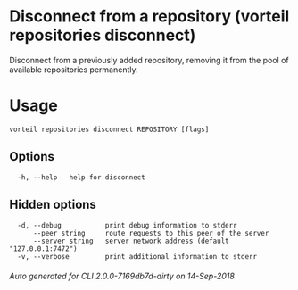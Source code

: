 # Disconnect from a repository (vorteil repositories disconnect)

Disconnect from a previously added repository, removing it from the pool of
available repositories permanently.

# Usage

```
vorteil repositories disconnect REPOSITORY [flags]
```

## Options

```
  -h, --help   help for disconnect
```

## Hidden options

```
  -d, --debug           print debug information to stderr
      --peer string     route requests to this peer of the server
      --server string   server network address (default "127.0.0.1:7472")
  -v, --verbose         print additional information to stderr
```


###### Auto generated for CLI 2.0.0-7169db7d-dirty on 14-Sep-2018
